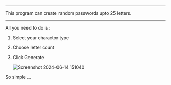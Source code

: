 ___
This program can create random passwords upto 25 letters.
___
All you need to do is :
  1. Select your charactor type
  2. Choose letter count
  3. Click Generate

     ![Screenshot 2024-06-14 151040](https://github.com/chrishmika/Random-Password-Generator/assets/113049278/120fbf31-fc18-478a-918c-2bd98ee4128c)


  So simple ...
  
